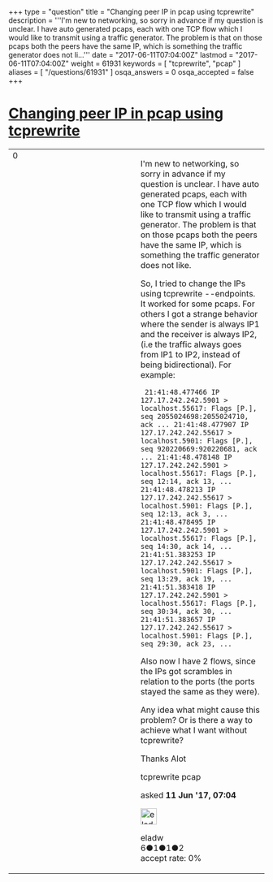 +++
type = "question"
title = "Changing peer IP in pcap using tcprewrite"
description = '''I&#x27;m new to networking, so sorry in advance if my question is unclear. I have auto generated pcaps, each with one TCP flow which I would like to transmit using a traffic generator. The problem is that on those pcaps both the peers have the same IP, which is something the traffic generator does not li...'''
date = "2017-06-11T07:04:00Z"
lastmod = "2017-06-11T07:04:00Z"
weight = 61931
keywords = [ "tcprewrite", "pcap" ]
aliases = [ "/questions/61931" ]
osqa_answers = 0
osqa_accepted = false
+++

<div class="headNormal">

# [Changing peer IP in pcap using tcprewrite](/questions/61931/changing-peer-ip-in-pcap-using-tcprewrite)

</div>

<div id="main-body">

<div id="askform">

<table id="question-table" style="width:100%;"><colgroup><col style="width: 50%" /><col style="width: 50%" /></colgroup><tbody><tr class="odd"><td style="width: 30px; vertical-align: top"><div class="vote-buttons"><div id="post-61931-score" class="post-score" title="current number of votes">0</div><div id="favorite-count" class="favorite-count"></div></div></td><td><div id="item-right"><div class="question-body"><p>I'm new to networking, so sorry in advance if my question is unclear. I have auto generated pcaps, each with one TCP flow which I would like to transmit using a traffic generator. The problem is that on those pcaps both the peers have the same IP, which is something the traffic generator does not like.</p><p>So, I tried to change the IPs using tcprewrite --endpoints. It worked for some pcaps. For others I got a strange behavior where the sender is always IP1 and the receiver is always IP2, (i.e the traffic always goes from IP1 to IP2, instead of being bidirectional). For example:</p><p><code> 21:41:48.477466 IP 127.17.242.242.5901 &gt; localhost.55617: Flags [P.], seq 2055024698:2055024710, ack ... 21:41:48.477907 IP 127.17.242.242.55617 &gt; localhost.5901: Flags [P.], seq 920220669:920220681, ack ... 21:41:48.478148 IP 127.17.242.242.5901 &gt; localhost.55617: Flags [P.], seq 12:14, ack 13, ... 21:41:48.478213 IP 127.17.242.242.55617 &gt; localhost.5901: Flags [P.], seq 12:13, ack 3, ... 21:41:48.478495 IP 127.17.242.242.5901 &gt; localhost.55617: Flags [P.], seq 14:30, ack 14, ... 21:41:51.383253 IP 127.17.242.242.55617 &gt; localhost.5901: Flags [P.], seq 13:29, ack 19, ... 21:41:51.383418 IP 127.17.242.242.5901 &gt; localhost.55617: Flags [P.], seq 30:34, ack 30, ... 21:41:51.383657 IP 127.17.242.242.55617 &gt; localhost.5901: Flags [P.], seq 29:30, ack 23, ...</code></p><p>Also now I have 2 flows, since the IPs got scrambles in relation to the ports (the ports stayed the same as they were).</p><p>Any idea what might cause this problem? Or is there a way to achieve what I want without tcprewrite?</p><p>Thanks Alot</p></div><div id="question-tags" class="tags-container tags">tcprewrite pcap</div><div id="question-controls" class="post-controls"></div><div class="post-update-info-container"><div class="post-update-info post-update-info-user"><p>asked <strong>11 Jun '17, 07:04</strong></p><img src="https://secure.gravatar.com/avatar/335d2cac0871130fe7a369f697642591?s=32&amp;d=identicon&amp;r=g" class="gravatar" width="32" height="32" alt="eladw&#39;s gravatar image" /><p>eladw<br />
<span class="score" title="6 reputation points">6</span><span title="1 badges"><span class="badge1">●</span><span class="badgecount">1</span></span><span title="1 badges"><span class="silver">●</span><span class="badgecount">1</span></span><span title="2 badges"><span class="bronze">●</span><span class="badgecount">2</span></span><br />
<span class="accept_rate" title="Rate of the user&#39;s accepted answers">accept rate:</span> <span title="eladw has no accepted answers">0%</span></p></div></div><div id="comments-container-61931" class="comments-container"></div><div id="comment-tools-61931" class="comment-tools"></div><div class="clear"></div><div id="comment-61931-form-container" class="comment-form-container"></div><div class="clear"></div></div></td></tr></tbody></table>

</div>

</div>

